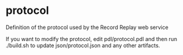 # protocol
Definition of the protocol used by the Record Replay web service

If you want to modify the protocol, edit pdl/protocol.pdl and then run ./build.sh to update json/protocol.json and any other artifacts.
